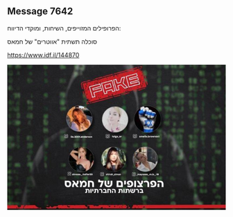 ## Message 7642

הפרופילים המזוייפים, השיחות, ומוקדי הדיווח:

סוכלה תשתית "אווטרים" של חמאס

https://www.idf.il/144870

![Photo](./7642/7642_photo.jpg)
